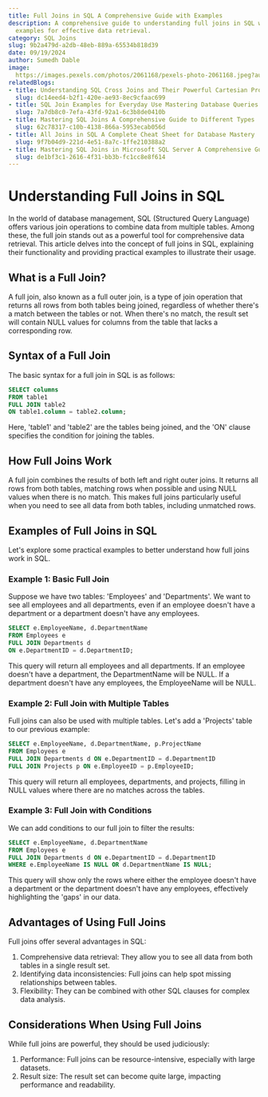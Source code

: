 ```yaml
---
title: Full Joins in SQL A Comprehensive Guide with Examples
description: A comprehensive guide to understanding full joins in SQL with practical
  examples for effective data retrieval.
category: SQL Joins
slug: 9b2a479d-a2db-48eb-889a-65534b818d39
date: 09/19/2024
author: Sumedh Dable
image: 
  https://images.pexels.com/photos/2061168/pexels-photo-2061168.jpeg?auto=compress&cs=tinysrgb&w=600
relatedBlogs:
- title: Understanding SQL Cross Joins and Their Powerful Cartesian Product
  slug: dc14eed4-b2f1-420e-ae93-8ec9cfaac699
- title: SQL Join Examples for Everyday Use Mastering Database Queries
  slug: 7a7db8c0-7efa-43fd-92a1-6c3b8de0410b
- title: Mastering SQL Joins A Comprehensive Guide to Different Types
  slug: 62c78317-c10b-4138-866a-5953ecab056d
- title: All Joins in SQL A Complete Cheat Sheet for Database Mastery
  slug: 9f7b04d9-221d-4e51-8a7c-1ffe210388a2
- title: Mastering SQL Joins in Microsoft SQL Server A Comprehensive Guide
  slug: de1bf3c1-2616-4f31-bb3b-fc1cc8e8f614
---
```


# Understanding Full Joins in SQL

In the world of database management, SQL (Structured Query Language) offers various join operations to combine data from multiple tables. Among these, the full join stands out as a powerful tool for comprehensive data retrieval. This article delves into the concept of full joins in SQL, explaining their functionality and providing practical examples to illustrate their usage.

## What is a Full Join?

A full join, also known as a full outer join, is a type of join operation that returns all rows from both tables being joined, regardless of whether there's a match between the tables or not. When there's no match, the result set will contain NULL values for columns from the table that lacks a corresponding row.

## Syntax of a Full Join

The basic syntax for a full join in SQL is as follows:

```sql
SELECT columns
FROM table1
FULL JOIN table2
ON table1.column = table2.column;
```

Here, 'table1' and 'table2' are the tables being joined, and the 'ON' clause specifies the condition for joining the tables.

## How Full Joins Work

A full join combines the results of both left and right outer joins. It returns all rows from both tables, matching rows when possible and using NULL values when there is no match. This makes full joins particularly useful when you need to see all data from both tables, including unmatched rows.

## Examples of Full Joins in SQL

Let's explore some practical examples to better understand how full joins work in SQL.

### Example 1: Basic Full Join

Suppose we have two tables: 'Employees' and 'Departments'. We want to see all employees and all departments, even if an employee doesn't have a department or a department doesn't have any employees.

```sql
SELECT e.EmployeeName, d.DepartmentName
FROM Employees e
FULL JOIN Departments d
ON e.DepartmentID = d.DepartmentID;
```

This query will return all employees and all departments. If an employee doesn't have a department, the DepartmentName will be NULL. If a department doesn't have any employees, the EmployeeName will be NULL.

### Example 2: Full Join with Multiple Tables

Full joins can also be used with multiple tables. Let's add a 'Projects' table to our previous example:

```sql
SELECT e.EmployeeName, d.DepartmentName, p.ProjectName
FROM Employees e
FULL JOIN Departments d ON e.DepartmentID = d.DepartmentID
FULL JOIN Projects p ON e.EmployeeID = p.EmployeeID;
```

This query will return all employees, departments, and projects, filling in NULL values where there are no matches across the tables.

### Example 3: Full Join with Conditions

We can add conditions to our full join to filter the results:

```sql
SELECT e.EmployeeName, d.DepartmentName
FROM Employees e
FULL JOIN Departments d ON e.DepartmentID = d.DepartmentID
WHERE e.EmployeeName IS NULL OR d.DepartmentName IS NULL;
```

This query will show only the rows where either the employee doesn't have a department or the department doesn't have any employees, effectively highlighting the 'gaps' in our data.

## Advantages of Using Full Joins

Full joins offer several advantages in SQL:
1. Comprehensive data retrieval: They allow you to see all data from both tables in a single result set.
2. Identifying data inconsistencies: Full joins can help spot missing relationships between tables.
3. Flexibility: They can be combined with other SQL clauses for complex data analysis.

## Considerations When Using Full Joins

While full joins are powerful, they should be used judiciously:
1. Performance: Full joins can be resource-intensive, especially with large datasets.
2. Result size: The result set can become quite large, impacting performance and readability.